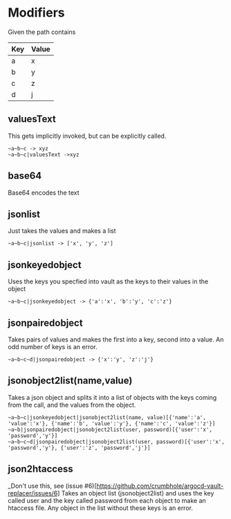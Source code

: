 # Modifiers

Given the path contains

|Key | Value|
---|---
|a|x|
|b|y|
|c|z|
|d|j|

## valuesText

This gets implicitly invoked, but can be explicitly called.

```
~a~b~c -> xyz
~a~b~c|valuesText ->xyz
```

## base64

Base64 encodes the text

## jsonlist
Just takes the values and makes a list
```
~a~b~c|jsonlist -> ['x', 'y', 'z']
```
## jsonkeyedobject
Uses the keys you specfied into vault as the keys to their values in the object
```
~a~b~c|jsonkeyedobject -> {'a':'x', 'b':'y', 'c':'z'}
```
## jsonpairedobject
Takes pairs of values and makes the first into a key, second into a value. An odd number of keys is an error.
```
~a~b~c~d|jsonpairedobject -> {'x':'y', 'z':'j'}
```
## jsonobject2list(name,value)
Takes a json object and splits it into a list of objects with the keys coming from the call, and the values from the object.
```
~a~b~c|jsonkeyedobject|jsonobject2list(name, value)[{'name':'a', 'value':'x'}, {'name':'b', 'value':'y'}, {'name':'c', 'value':'z'}]
~a~b|jsonpairedobject|jsonobject2list(user, password)[{'user':'x', 'password','y'}]
~a~b~c~d|jsonpairedobject|jsonobject2list(user, password)[{'user':'x', 'password','y'}, {'user':'z', 'password','j'}]
```

## json2htaccess
_Don't use this, see (issue #6)[https://github.com/crumbhole/argocd-vault-replacer/issues/6]
Takes an object list (jsonobject2list) and uses the key called user and the key called password from each object to make an htaccess file. Any object in the list without these keys is an error.


